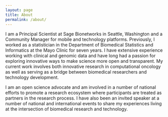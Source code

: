 ```yaml
---
layout: page
title: About
permalink: /about/
---
```


I am a Principal Scientist at Sage Bionetworks in Seattle, Washington and a Community Manager for mobile and technology platforms. Previously, I worked as a statistician in the Department of Biomedical Statistics and Informatics at the Mayo Clinic for seven years. I have extensive experience working with clinical and genomic data and have long had a passion for exploring innovative ways to make science more open and transparent. My current work involves both innovative research in computational oncology as well as serving as a bridge between biomedical researchers and technology development.

I am an open science advocate and am involved in a number of national efforts to promote a research ecosystem where participants are treated as partners in the research process. I have also been an invited speaker at a number of national and international events to share my experiences living at the intersection of biomedical research and technology.
